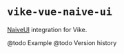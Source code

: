 <!-- WARNING: keep links absolute in this file so they work on NPM too -->

# `vike-vue-naive-ui`

[NaiveUI](https://www.naiveui.com/) integration for Vike.

@todo Example
@todo Version history
